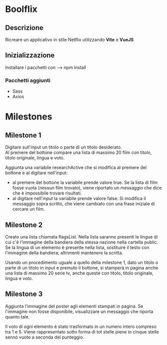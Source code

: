# Boolflix

## Descrizione

Ricreare un applicativo in stile Netflix utilizzando **Vite** e **VueJS**

## Inizializzazione

Installare i pacchetti con  -->  npm install

### Pacchetti aggiunti

- Sass
- Axios

# Milestones

## Milestone 1

Digitare sull'input un titolo o parte di un titolo desiderato.  
Al premere del bottone compare una lista di massimo 20 film con titolo, titolo originale, lingua e voto.

Aggiunta una variabile researchActive che si modifica al premere del bottone e al digitare nell'input:
- al premere del bottone la variabile prende valore true. Se la lista di film fosse vuota (nessun film trovato), viene riportato un messaggio che dice che è impossibile trovare risultati.
- al digitare nell'input la variabile prende valore false. Si modifica il messaggio sopra scritto, che viene cambiato con una frase iniziale di cercare un film.

## Milestone 2

Creato una lista chiamata flagsList. Nella lista saranno presenti le lingue di cui c'è l'immagine della bandiera della stessa nazione nella cartella public.  
Se la lingua di un elemento è presente nella lista, sostituire il testo con l'immagine della bandiera; altrimenti mantenere la scritta.

Usando un procedimento uguale a quello della milestone 1, dato un titolo o parte di un titolo in input e premuto il bottone, si stamperà in pagina anche una lista di massimo 20 serie tv, anche queste con titolo, titolo originale, lingua e voto.

## Milestone 3

Aggiunta l'immagine del poster agli elementi stampati in pagina. Se l'immagine non fosse disponibile, visualizzare un messaggio che riporta quanto tale.

Il voto di ogni elemento è stato trasformato in un numero intero compreso tra 1 e 5. Viene rappresentato sotto forma di tot stelle piene in cinque stelle sennò vuote a seconda del punteggio.
